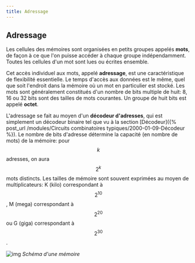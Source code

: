```yaml
---
title: Adressage
---
```



## Adressage

Les cellules des mémoires sont organisées en petits groupes appelés
**mots**, de façon à ce que l'on puisse accéder à chaque groupe
indépendamment. Toutes les cellules d'un mot sont lues ou écrites
ensemble.

Cet accès individuel aux mots, appelé **adressage**, est une
caractéristique de flexibilité essentielle. Le temps d'accès aux
données est le même, quel que soit l'endroit dans la mémoire où un mot
en particulier est stocké. Les mots sont généralement constitués d'un
nombre de bits multiple de huit: 8, 16 ou 32 bits sont des tailles de
mots courantes. Un groupe de huit bits est appelé **octet**.

L'adressage se fait au moyen d'un **décodeur d'adresses**, qui est
simplement un décodeur binaire tel que vu à la section  [Décodeur]({% post_url /modules/Circuits combinatoires typiques/2000-01-09-Décodeur %}). Le
nombre de bits d'adresse détermine la capacité (en nombre de mots) de
la mémoire: pour $$k$$ adresses, on aura $$2^k$$ mots distincts. Les
tailles de mémoire sont souvent exprimées au moyen de multiplicateurs:
K (kilo) correspondant à $$2^{10}$$, M (mega) correspondant à $$2^{20}$$
ou G (giga) correspondant à $$2^{30}$$.

![img]({{site.baseurl}}/img/memoire.png "Schéma d'une mémoire")
*Schéma d'une mémoire*

